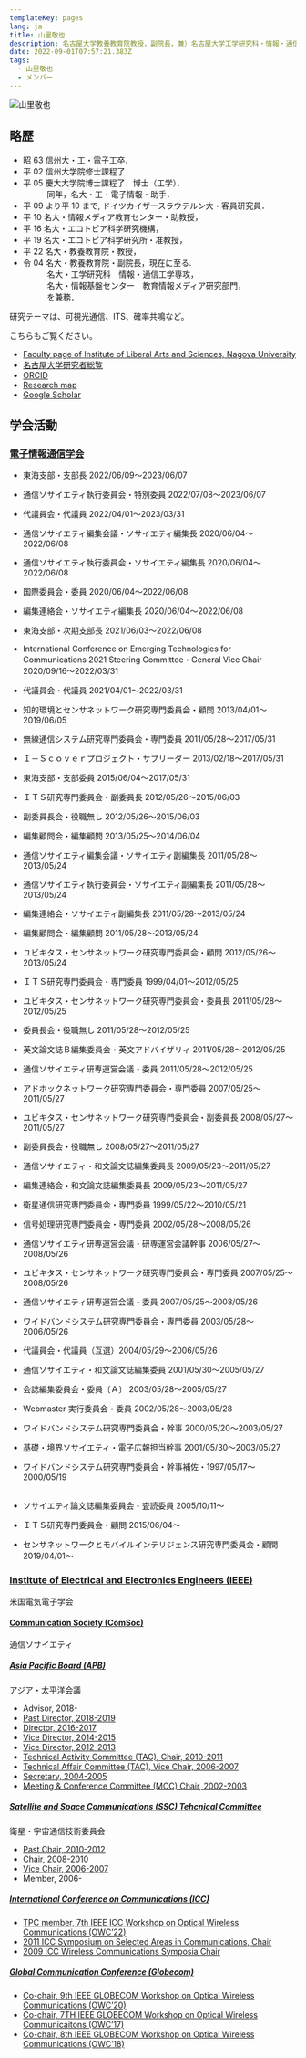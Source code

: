 ```yaml
---
templateKey: pages
lang: ja
title: 山里敬也
description: 名古屋大学教養教育院教授，副院長，兼）名古屋大学工学研究科・情報・通信工学専攻，兼）情報基盤センター・教育情報メディア研究部門
date: 2022-09-01T07:57:21.383Z
tags:
  - 山里敬也
  - メンバー
---
```


![山里敬也](TakayaYamazato2012.jpeg)

## 略歴

<!-- 1998 年、オーストラリア・シドニーで開催された IEEE GLOBECOM で「Introduction to CDMA ALOHA」と題した半日チュートリアルを行う。
2006 年、IEEE Communication Society の Best Tutorial Paper Award を受賞。
IEEE ICC 2009 の Wireless Communication Symposia の co-chair を務め、IEEE ICC 2011 の Selected Areas in Communication Symposia の co-chair を務める。
2008〜2010 年、IEEE Communication Society Satellite and Space Communication Technical Committee の Chair。
2011 年には、京都で開催された IEEE ICC 2011 において、「可視光通信」と題した半日チュートリアルを行う。
2009〜2011 年まで，電子情報通信学会文論文誌 B 編集委員長。
2016〜2017 年まで，IEEE Communication Society、Asia/Pacific Board Director．
第 8 回および第 9 回 IEEE GLOBECOM Workshop on Optical Wireless Communications（OWC'18、OWC'20）の共同議長を務める。
第 76 回（令和元年度）電子情報通信学会論文賞．
2020〜2021 年まで電子情報通信学会通信ソサイエティ編集長を務める。
現在、電子情報通信学会東海支部長、通信ソサイエティ執行委員会特別委員． -->

- 昭 63 信州大・工・電子工卒.
- 平 02 信州大学院修士課程了．
- 平 05 慶大大学院博士課程了．博士（工学）．<br />
  &emsp;&emsp;&emsp;同年，名大・工・電子情報・助手．
- 平 09 より平 10 まで, ドイツカイザースラウテルン大・客員研究員．
- 平 10 名大・情報メディア教育センター・助教授，
- 平 16 名大・エコトピア科学研究機構，
- 平 19 名大・エコトピア科学研究所・准教授，
- 平 22 名大・教養教育院・教授，
- 令 04 名大・教養教育院・副院長，現在に至る.<br />
  &emsp;&emsp;&emsp;名大・工学研究科　情報・通信工学専攻，<br />
  &emsp;&emsp;&emsp;名大・情報基盤センター　教育情報メディア研究部門，<br />
  &emsp;&emsp;&emsp;を兼務．

研究テーマは、可視光通信、ITS、確率共鳴など。

こちらもご覧ください。

- <a href="https://www.ilas.nagoya-u.ac.jp/en/faculty.html" target="_blank">Faculty page of Institute of Liberal Arts and Sciences, Nagoya University</a>
- <a href="https://profs.provost.nagoya-u.ac.jp/html/100001840_ja.html" target="_blank">名古屋大学研究者総覧</a>
- <a href="https://orcid.org/0000-0001-5256-4965" target="\_blank">ORCID</a>
- <a href="https://researchmap.jp/read0042505/" target="_blank">Research map</a>
- <a href="https://scholar.google.co.jp/citations?user=huzxGUAAAAAJ&amp;hl=ja&amp;oi=ao" target="_blank">Google Scholar</a>

## 学会活動

### [電子情報通信学会](https://www.ieice.org/)

- 東海支部・支部長 2022/06/09〜2023/06/07
- 通信ソサイエティ執行委員会・特別委員 2022/07/08〜2023/06/07
- 代議員会・代議員 2022/04/01〜2023/03/31
- 通信ソサイエティ編集会議・ソサイエティ編集長 2020/06/04〜2022/06/08
- 通信ソサイエティ執行委員会・ソサイエティ編集長 2020/06/04〜2022/06/08
- 国際委員会・委員 2020/06/04〜2022/06/08
- 編集連絡会・ソサイエティ編集長 2020/06/04〜2022/06/08
- 東海支部・次期支部長 2021/06/03〜2022/06/08
- International Conference on Emerging Technologies for Communications 2021 Steering Committee・General Vice Chair 2020/09/16〜2022/03/31
- 代議員会・代議員 2021/04/01〜2022/03/31
- 知的環境とセンサネットワーク研究専門委員会・顧問 2013/04/01〜2019/06/05
- 無線通信システム研究専門委員会・専門委員 2011/05/28〜2017/05/31
- Ｉ－Ｓｃｏｖｅｒプロジェクト・サブリーダー 2013/02/18〜2017/05/31
- 東海支部・支部委員 2015/06/04〜2017/05/31
- ＩＴＳ研究専門委員会・副委員長 2012/05/26〜2015/06/03
- 副委員長会・役職無し 2012/05/26〜2015/06/03
- 編集顧問会・編集顧問 2013/05/25〜2014/06/04
- 通信ソサイエティ編集会議・ソサイエティ副編集長 2011/05/28〜2013/05/24
- 通信ソサイエティ執行委員会・ソサイエティ副編集長 2011/05/28〜2013/05/24
- 編集連絡会・ソサイエティ副編集長 2011/05/28〜2013/05/24
- 編集顧問会・編集顧問 2011/05/28〜2013/05/24
- ユビキタス・センサネットワーク研究専門委員会・顧問 2012/05/26〜2013/05/24
- ＩＴＳ研究専門委員会・専門委員 1999/04/01〜2012/05/25
- ユビキタス・センサネットワーク研究専門委員会・委員長 2011/05/28〜2012/05/25
- 委員長会・役職無し 2011/05/28〜2012/05/25
- 英文論文誌Ｂ編集委員会・英文アドバイザリィ 2011/05/28〜2012/05/25
- 通信ソサイエティ研専運営会議・委員 2011/05/28〜2012/05/25
- アドホックネットワーク研究専門委員会・専門委員 2007/05/25〜2011/05/27
- ユビキタス・センサネットワーク研究専門委員会・副委員長 2008/05/27〜2011/05/27
- 副委員長会・役職無し 2008/05/27〜2011/05/27
- 通信ソサイエティ・和文論文誌編集委員長 2009/05/23〜2011/05/27
- 編集連絡会・和文論文誌編集委員長 2009/05/23〜2011/05/27
- 衛星通信研究専門委員会・専門委員 1999/05/22〜2010/05/21
- 信号処理研究専門委員会・専門委員 2002/05/28〜2008/05/26
- 通信ソサイエティ研専運営会議・研専運営会議幹事 2006/05/27〜2008/05/26
- ユビキタス・センサネットワーク研究専門委員会・専門委員 2007/05/25〜2008/05/26
- 通信ソサイエティ研専運営会議・委員 2007/05/25〜2008/05/26
- ワイドバンドシステム研究専門委員会・専門委員 2003/05/28〜2006/05/26
- 代議員会・代議員（互選）2004/05/29〜2006/05/26
- 通信ソサイエティ・和文論文誌編集委員 2001/05/30〜2005/05/27
- 会誌編集委員会・委員〔Ａ〕 2003/05/28〜2005/05/27
- Webmaster 実行委員会・委員 2002/05/28〜2003/05/28
- ワイドバンドシステム研究専門委員会・幹事 2000/05/20〜2003/05/27
- 基礎・境界ソサイエティ・電子広報担当幹事 2001/05/30〜2003/05/27
- ワイドバンドシステム研究専門委員会・幹事補佐・1997/05/17〜2000/05/19
  <br /><br />

- ソサイエティ論文誌編集委員会・査読委員 2005/10/11〜
- ＩＴＳ研究専門委員会・顧問 2015/06/04〜
- センサネットワークとモバイルインテリジェンス研究専門委員会・顧問 2019/04/01〜

### [Institute of Electrical and Electronics Engineers (IEEE)](https://www.ieee.org/)

米国電気電子学会

#### [Communication Society (ComSoc)](https://www.comsoc.org/)

通信ソサイエティ

##### [Asia Pacific Board (APB)](https://apb.regions.comsoc.org/)

アジア・太平洋会議

- Advisor, 2018-
- [Past Director, 2018-2019](http://site.ieee.org/comsoc-apb/files/2018/05/AP-Newsletter-No-53.pdf)
- [Director, 2016-2017](http://site.ieee.org/comsoc-apb/files/2016/07/newslist49.pdf)
- [Vice Director, 2014-2015](http://site.ieee.org/comsoc-apb/files/2016/07/newslist45.pdf)
- [Vice Director, 2012-2013](http://site.ieee.org/comsoc-apb/files/2016/07/newslist41.pdf)
- [Technical Activity Committee (TAC), Chair, 2010-2011](http://site.ieee.org/comsoc-apb/files/2016/07/newslist37.pdf)
- [Technical Affair Committee (TAC), Vice Chair, 2006-2007](http://site.ieee.org/comsoc-apb/files/2016/07/newslist29.pdf)
- [Secretary, 2004-2005](http://site.ieee.org/comsoc-apb/files/2016/07/newslist25.pdf)
- [Meeting & Conference Committee (MCC) Chair, 2002-2003](http://site.ieee.org/comsoc-apb/files/2016/07/newslist21.pdf)

##### [Satellite and Space Communications (SSC) Tehcnical Committee](https://ssc.committees.comsoc.org/)

衛星・宇宙通信技術委員会

- [Past Chair, 2010-2012](http://ssc.committees.comsoc.org/files/2015/11/sscnlv20n2.pdf)
- [Chair, 2008-2010](http://ssc.committees.comsoc.org/files/2015/11/sscnlv19n1.pdf)
- [Vice Chair, 2006-2007](http://ssc.committees.comsoc.org/files/2015/11/sscnlv16n2.pdf)
- Member, 2006-

##### [International Conference on Communications (ICC)](https://icc2022.ieee-icc.org/)

- [TPC member, 7th IEEE ICC Workshop on Optical Wireless Communications (OWC’22)](https://yamazato.nuee.nagoya-u.ac.jp/owc2022/committee/)
- [2011 ICC Symposium on Selected Areas in Communications, Chair](https://icc2011.ieee-icc.org/tpc_committee.php.html)
- [2009 ICC Wireless Communications Symposia Chair](https://icc2009.ieee-icc.org/tp_committee.html)

##### [Global Communication Conference (Globecom)](https://ieee-globecom.org/)

- [Co-chair, 9th IEEE GLOBECOM Workshop on Optical Wireless Communications (OWC’20)](https://yamazato.nuee.nagoya-u.ac.jp/owc2020/committee)
- [Co-chair, 7TH IEEE GLOBECOM Workshop on Optical Wireless Communicaitons (OWC’17)](https://globecom2017.ieee-globecom.org/workshop/ws-11-7th-ieee-globecom-workshop-optical-wireless-communications-owc%e2%80%9917)
- [Co-chair, 8th IEEE GLOBECOM Workshop on Optical Wireless Communications (OWC’18)](https://yamazato.nuee.nagoya-u.ac.jp/owc2018/organizers.html)
